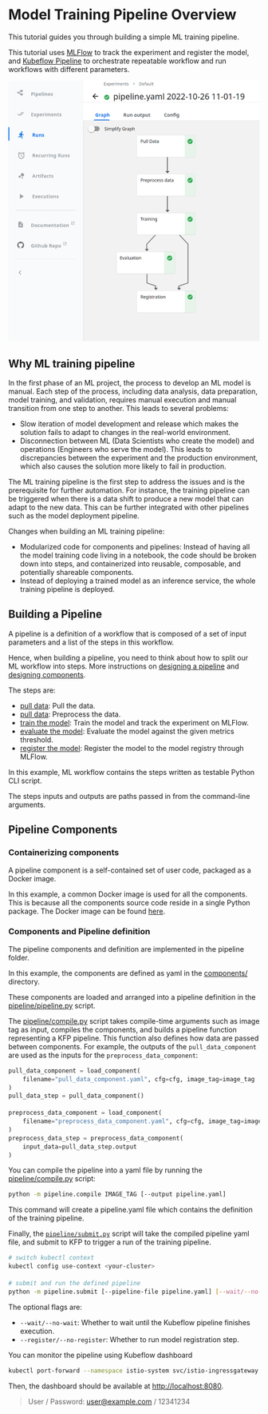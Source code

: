 <h1> Model Training Pipeline Overview </h1>

This tutorial guides you through building a simple ML training pipeline.

This tutorial uses [MLFlow](https://mlflow.org/) to track the experiment and register the model, and [Kubeflow Pipeline](https://www.kubeflow.org/docs/components/pipelines/introduction/) to orchestrate repeatable workflow and run workflows with different parameters.

![Experiment View](img/pipeline-graph.png)

## Why ML training pipeline

In the first phase of an ML project, the process to develop an ML model is manual. Each step of the process, including data analysis, data preparation, model training, and validation, requires manual execution and manual transition from one step to another. This leads to several problems:

- Slow iteration of model development and release which makes the solution fails to adapt to changes in the real-world environment.
- Disconnection between ML (Data Scientists who create the model) and operations (Engineers who serve the model). This leads to discrepancies between the experiment and the production environment, which also causes the solution more likely to fail in production.

The ML training pipeline is the first step to address the issues and is the prerequisite for further automation. For instance, the training pipeline can be triggered when there is a data shift to produce a new model that can adapt to the new data. This can be further integrated with other pipelines such as the model deployment pipeline.

Changes when building an ML training pipeline: 

- Modularized code for components and pipelines: Instead of having all the model training code living in a notebook, the code should be broken down into steps, and containerized into reusable, composable, and potentially shareable components.
- Instead of deploying a trained model as an inference service, the whole training pipeline is deployed.

## Building a Pipeline

A pipeline is a definition of a workflow that is composed of a set of input parameters and a list of the steps in this workflow.

Hence, when building a pipeline, you need to think about how to split our ML workflow into steps. More instructions on [designing a pipeline](https://www.kubeflow.org/docs/components/pipelines/sdk/build-pipeline/#designing-your-pipeline) and [designing components](https://www.kubeflow.org/docs/components/pipelines/sdk/best-practices/).

The steps are:

- [pull data](../training/pull_data.py): Pull the data.
- [pull data](../training/preprocess_data.py): Preprocess the data.
- [train the model](../training/train.py): Train the model and track the experiment on MLFlow.
- [evaluate the model](../training/evaluate.py): Evaluate the model against the given metrics threshold.
- [register the model](../training/register.py): Register the model to the model registry through MLFlow.

In this example, ML workflow contains the steps written as testable Python CLI script.

The steps inputs and outputs are paths passed in from the command-line arguments.

## Pipeline Components

### Containerizing components

A pipeline component is a self-contained set of user code, packaged as a Docker image.

In this example, a common Docker image is used for all the components. This is because all the components source code reside in a single Python package. The Docker image can be found [here](../docker/Dockerfile.train).

### Components and Pipeline definition

The pipeline components and definition are implemented in the pipeline folder.

In this example, the components are defined as yaml in the [components/](../pipeline/components) directory.

These components are loaded and arranged into a pipeline definition in the [pipeline/pipeline.py](../pipeline/pipeline.py) script.

The [pipeline/compile.py](../pipeline/compile.py) script takes compile-time arguments such as image tag as input, compiles the components, and builds a pipeline function representing a KFP pipeline.
This function also defines how data are passed between components. For example, the outputs of the `pull_data_component` are used as the inputs for the `preprocess_data_component`:

```python
pull_data_component = load_component(
    filename="pull_data_component.yaml", cfg=cfg, image_tag=image_tag
)
pull_data_step = pull_data_component()

preprocess_data_component = load_component(
    filename="preprocess_data_component.yaml", cfg=cfg, image_tag=image_tag
)
preprocess_data_step = preprocess_data_component(
    input_data=pull_data_step.output
)
```

You can compile the pipeline into a yaml file by running the [pipeline/compile.py](../pipeline/compile.py) script:

```bash
python -m pipeline.compile IMAGE_TAG [--output pipeline.yaml]
```

This command will create a pipeline.yaml file which contains the definition of the training pipeline.

Finally, the [`pipeline/submit.py`](../pipeline/submit.py) script will take the compiled pipeline yaml file, and submit to KFP to trigger a run of the training pipeline.

```bash
# switch kubectl context
kubectl config use-context <your-cluster>

# submit and run the defined pipeline
python -m pipeline.submit [--pipeline-file pipeline.yaml] [--wait/--no-wait] [--register/--no-register]
```

The optional flags are:

- `--wait/--no-wait`: Whether to wait until the Kubeflow pipeline finishes execution.
- `--register/--no-register`: Whether to run model registration step.

You can monitor the pipeline using Kubeflow dashboard

```bash
kubectl port-forward --namespace istio-system svc/istio-ingressgateway 8080:80
```

Then, the dashboard should be available at [http://localhost:8080](http://localhost:8080).

> User / Password: user@example.com / 12341234